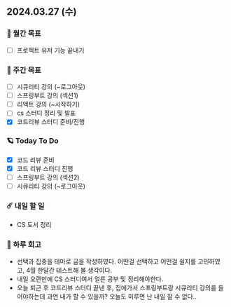 ## 2024.03.27 (수)

### 🚀 월간 목표

- [ ] 프로젝트 유저 기능 끝내기
  <br/>

### 💫 주간 목표

- [ ] 시큐리티 강의 (~로그아웃)
- [ ] 스프링부트 강의 (섹션1)
- [ ] 리액트 강의 (~시작하기)
- [ ] cs 스터디 정리 및 발표
- [x] 코드리뷰 스터디 준비/진행
  <br/>

### 🪐 Today To Do

- [x] 코드 리뷰 준비
- [x] 코드 리뷰 스터디 진행
- [ ] 스프링부트 강의 (섹션2)
- [ ] 시큐리티 강의 (~로그아웃)
  <br/>

### ☄️ 내일 할 일

- CS 도서 정리
  <br/>

### 👾 하루 회고

- 선택과 집중을 테마로 글을 작성하였다. 어떤걸 선택하고 어떤걸 쉴지를 고민하였고, 4월 한달간 테스트해 볼 생각이다.
- 내일 오랜만에 CS 스터디여서 얼른 공부 및 정리해야한다.
- 오늘 퇴근 후 코드리뷰 스터디 끝낸 후, 집에가서 스프링부트랑 시큐리티 강의를 들어야하는데 과연 내가 할 수 있을까? 오늘도 미루면 난 내일 잘 수 없다..